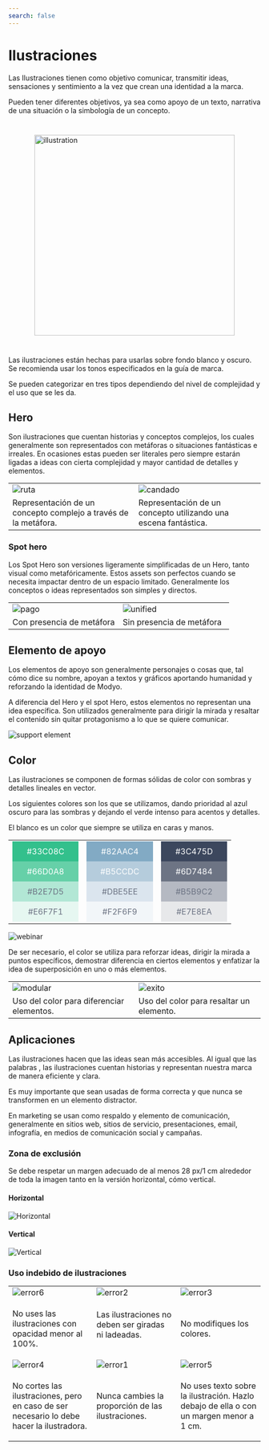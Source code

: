 ```yaml
---
search: false
---
```


# Ilustraciones

Las Ilustraciones tienen como objetivo comunicar, transmitir ideas, sensaciones y sentimiento a la vez que crean una identidad a la marca.

Pueden tener diferentes objetivos, ya sea como apoyo de un texto, narrativa de una situación o la simbología de un concepto.

<img src="/assets/img/brand/illustrations.jpg" alt="illustration" style="margin: 40px auto; width: 400px; display: block;">

Las ilustraciones están hechas para usarlas sobre fondo blanco y oscuro. Se recomienda usar los tonos especificados en la guía de marca.

Se pueden categorizar en tres tipos dependiendo del nivel de complejidad y el uso que se les da.

## Hero

Son ilustraciones que cuentan historias y conceptos complejos, los cuales generalmente son representados con metáforas o situaciones fantásticas e irreales. En ocasiones estas pueden ser literales pero siempre estarán ligadas a ideas con cierta complejidad y mayor cantidad de detalles y elementos.

<table>
<tr>
<td style="width: 50%;">
<img src="/assets/img/brand/ruta.jpg" alt="ruta">
</td>
<td style="width: 50%;">
<img src="/assets/img/brand/candado.jpg" alt="candado">
</td>
</tr>
<tr>
<td style="width: 50%;">
Representación de un concepto complejo a través de la metáfora.
</td>
<td style="width: 50%;">
Representación de un concepto utilizando una escena fantástica.
</td>
</tr>
</table>

### Spot hero

Los Spot Hero son versiones ligeramente simplificadas de un Hero, tanto visual como metafóricamente. Estos assets son perfectos cuando se necesita impactar dentro de un espacio limitado. Generalmente los conceptos o ideas representados son simples y directos.

<table>
<tr>
<td style="width: 50%;">
<img src="/assets/img/brand/pago.png" alt="pago">
</td>
<td style="width: 50%;">
<img src="/assets/img/brand/unificado.png" alt="unified">
</td>
</tr>
<tr>
<td style="width: 50%;">
Con presencia de metáfora
</td>
<td style="width: 50%;">
Sin presencia de metáfora
</td>
</tr>
</table>

## Elemento de apoyo

Los elementos de apoyo son generalmente personajes o cosas que, tal cómo dice su nombre, apoyan a textos y gráficos aportando humanidad y reforzando la identidad de Modyo.

A diferencia del Hero y el spot Hero, estos elementos no representan una idea específica. Son utilizados generalmente para dirigir la mirada y resaltar el contenido sin quitar protagonismo a lo que se quiere comunicar.

<img src="/assets/img/brand/support_element.png" alt="support element" style="margin-left: 0;">

## Color

Las ilustraciones se componen de formas sólidas de color con sombras y detalles lineales en vector.

Los siguientes colores son los que se utilizamos, dando prioridad al azul oscuro para las sombras y dejando el verde intenso para acentos y detalles.

El blanco es un color que siempre se utiliza en caras y manos.

<table>
<tr>
<td style="width: 30%;">
<div style="display: flex;flex-direction: column;">
<span style="background: #33C08C;display: flex;color: white;padding: 10px 20px;justify-content:center;">#33C08C</span>
<span style="background: #66D0A8;display: flex;color: white;padding: 10px 20px;justify-content:center;">#66D0A8</span>
<span style="background: #B2E7D5;display: flex;color: #6D7484;padding: 10px 20px;justify-content:center;">#B2E7D5</span>
<span style="background: #E6F7F1;display: flex;color: #6D7484;padding: 10px 20px;justify-content:center;">#E6F7F1</span>
</div>
</td>
<td style="width: 30%;">
<div style="display: flex;flex-direction: column;">
<span style="background: #82AAC4;display: flex;color: white;padding: 10px 20px;justify-content:center;">#82AAC4</span>
<span style="background: #B5CCDC;display: flex;color: white;padding: 10px 20px;justify-content:center;">#B5CCDC</span>
<span style="background: #DBE5EE;display: flex;color: #6D7484;padding: 10px 20px;justify-content:center;">#DBE5EE</span>
<span style="background: #F2F6F9;display: flex;color: #6D7484;padding: 10px 20px;justify-content:center;">#F2F6F9</span>
</div>
</td>
<td style="width: 30%;">
<div style="display: flex;flex-direction: column;">
<span style="background: #3C475D;display: flex;color: white;padding: 10px 20px;justify-content:center;">#3C475D</span>
<span style="background: #6D7484;display: flex;color: white;padding: 10px 20px;justify-content:center;">#6D7484</span>
<span style="background: #B5B9C2;display: flex;color: #6D7484;padding: 10px 20px;justify-content:center;">#B5B9C2</span>
<span style="background: #E7E8EA;display: flex;color: #6D7484;padding: 10px 20px;justify-content:center;">#E7E8EA</span>
</div>
</td>
</tr>
</table>

<img src="/assets/img/brand/webinar.png" alt="webinar" style="margin-left: 0;">

De ser necesario, el color se utiliza para reforzar ideas, dirigir la mirada a puntos específicos, demostrar diferencia en ciertos elementos y enfatizar la idea de superposición en uno o más elementos.

<table>
<tr>
<td style="width: 50%;">
<img src="/assets/img/brand/modular.png" alt="modular">
</td>
<td style="width: 50%;">
<img src="/assets/img/brand/exito.png" alt="exito">
</td>
</tr>
<tr>
<td style="width: 50%;">
Uso del color para diferenciar elementos.
</td>
<td style="width: 50%;">
Uso del color para resaltar un elemento.
</td>
</tr>
</table>

## Aplicaciones

Las ilustraciones hacen que las ideas sean más accesibles. Al igual que las palabras , las ilustraciones cuentan historias y representan nuestra marca de manera eficiente y clara.

Es muy importante que sean usadas de forma correcta y que nunca se transformen en un elemento distractor.

En marketing se usan como respaldo y elemento de comunicación, generalmente en sitios web, sitios de servicio, presentaciones, email, infografía, en medios de comunicación social y campañas.

### Zona de exclusión

Se debe respetar un margen adecuado de al menos 28 px/1 cm alrededor de toda la imagen tanto en la versión horizontal, cómo vertical.

#### Horizontal

<img src="/assets/img/brand/horizontal.png" alt="Horizontal" style="margin-left: 0;">

#### Vertical

<img src="/assets/img/brand/vertical.png" alt="Vertical" style="margin-left: 0;">

### Uso indebido de ilustraciones

<table>
<tr>
<td style="width:30%;">
<img src="/assets/img/brand/error6.png" alt="error6">
</td>
<td style="width:30%;">
<img src="/assets/img/brand/error2.png" alt="error2">
</td>
<td style="width:30%;">
<img src="/assets/img/brand/error3.png" alt="error3">
</td>
</tr>
<tr>
<td>
<p class="dont">No uses las ilustraciones con opacidad menor al 100%.</p>
</td>
<td>Las ilustraciones no deben ser giradas ni ladeadas.</p>
</td>
<td>
<p class="dont">No modifiques los colores.</p>
</td>
</tr>
<tr>
<td>
<img src="/assets/img/brand/error4.png" alt="error4">
</td>
<td>
<img src="/assets/img/brand/error1.png" alt="error1">
</td>
<td>
<img src="/assets/img/brand/error5.png" alt="error5">
</td>
</tr>
<tr>
<td>
<p class="dont">No cortes las ilustraciones, pero en caso de ser necesario lo debe hacer la ilustradora.</p>
</td>
<td>
<p class="dont">Nunca cambies la proporción de las ilustraciones.</p>
</td>
<td>
<p class="dont">No uses texto sobre la ilustración. Hazlo debajo de ella o con un margen menor a 1 cm.</p>
</td>
</tr>
</table>
